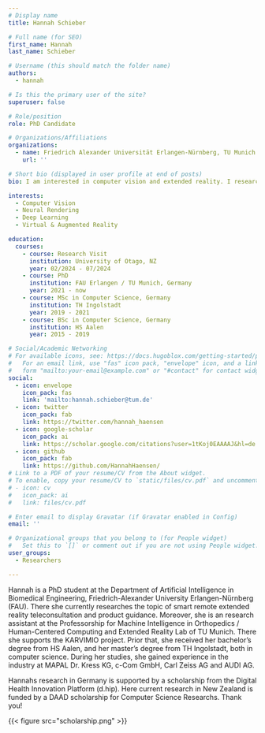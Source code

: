 ```yaml
---
# Display name
title: Hannah Schieber

# Full name (for SEO)
first_name: Hannah
last_name: Schieber

# Username (this should match the folder name)
authors:
  - hannah

# Is this the primary user of the site?
superuser: false

# Role/position
role: PhD Candidate

# Organizations/Affiliations
organizations:
  - name: Friedrich Alexander Universität Erlangen-Nürnberg, TU Munich
    url: ''

# Short bio (displayed in user profile at end of posts)
bio: I am interested in computer vision and extended reality. I research 3D scene content creation using neural rendering and guidance of people in 3D.

interests:
  - Computer Vision
  - Neural Rendering
  - Deep Learning
  - Virtual & Augmented Reality

education:
  courses:   
    - course: Research Visit 
      institution: University of Otago, NZ
      year: 02/2024 - 07/2024
    - course: PhD 
      institution: FAU Erlangen / TU Munich, Germany
      year: 2021 - now
    - course: MSc in Computer Science, Germany
      institution: TH Ingolstadt
      year: 2019 - 2021
    - course: BSc in Computer Science, Germany
      institution: HS Aalen
      year: 2015 - 2019

# Social/Academic Networking
# For available icons, see: https://docs.hugoblox.com/getting-started/page-builder/#icons
#   For an email link, use "fas" icon pack, "envelope" icon, and a link in the
#   form "mailto:your-email@example.com" or "#contact" for contact widget.
social:
  - icon: envelope
    icon_pack: fas
    link: 'mailto:hannah.schieber@tum.de'
  - icon: twitter
    icon_pack: fab
    link: https://twitter.com/hannah_haensen
  - icon: google-scholar
    icon_pack: ai
    link: https://scholar.google.com/citations?user=1tKoj0EAAAAJ&hl=de
  - icon: github
    icon_pack: fab
    link: https://github.com/HannahHaensen/
# Link to a PDF of your resume/CV from the About widget.
# To enable, copy your resume/CV to `static/files/cv.pdf` and uncomment the lines below.
# - icon: cv
#   icon_pack: ai
#   link: files/cv.pdf

# Enter email to display Gravatar (if Gravatar enabled in Config)
email: ''

# Organizational groups that you belong to (for People widget)
#   Set this to `[]` or comment out if you are not using People widget.
user_groups:
  - Researchers

---
```


Hannah is a PhD student at the Department of Artificial Intelligence in Biomedical Engineering, Friedrich-Alexander University Erlangen-Nürnberg (FAU). There she currently researches the topic of smart remote extended reality teleconsultation and product guidance.
Moreover, she is an research assistant at the Professorship for Machine Intelligence in Orthopedics / Human-Centered Computing and Extended Reality Lab of TU Munich. There she supports the KARVIMIO project. Prior that, she received her bachelor’s degree from HS Aalen, and her master’s degree from TH Ingolstadt, both in computer science. During her studies, she gained experience in the industry at MAPAL Dr. Kress KG, c-Com GmbH, Carl Zeiss AG and AUDI AG.

Hannahs research in Germany is supported by a scholarship from the Digital Health Innovation Platform (d.hip). Here current research in New Zealand is funded by a DAAD scholarship for Computer Science Researchs. Thank you! 

{{< figure src="scholarship.png" >}}

